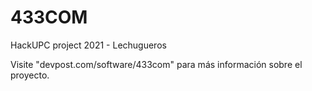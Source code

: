 # 433COM
HackUPC project 2021 - Lechugueros

Visite "devpost.com/software/433com" para más información sobre el proyecto.
